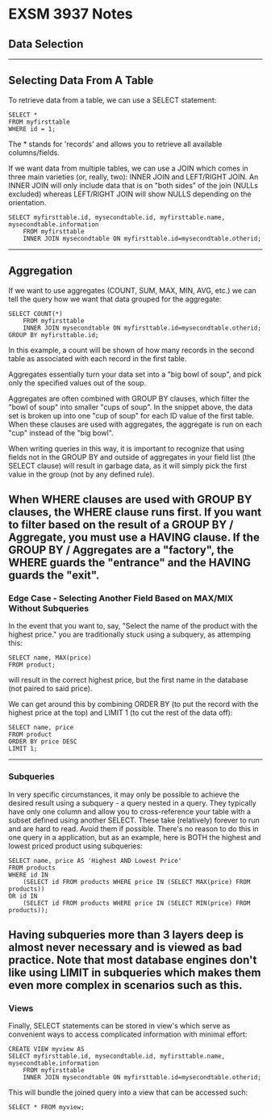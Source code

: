 # EXSM 3937 Notes
## Data Selection
---
## Selecting Data From A Table
To retrieve data from a table, we can use a SELECT statement:

    SELECT *
    FROM myfirsttable
    WHERE id = 1;

The * stands for 'records' and allows you to retrieve all available columns/fields.

If we want data from multiple tables, we can use a JOIN which comes in three main varieties (or, really, two): INNER JOIN and LEFT/RIGHT JOIN. An INNER JOIN will only include data that is on "both sides" of the join (NULLs excluded) whereas LEFT/RIGHT JOIN will show NULLS depending on the orientation.

    SELECT myfirsttable.id, mysecondtable.id, myfirsttable.name, mysecondtable.information
        FROM myfirsttable
        INNER JOIN mysecondtable ON myfirsttable.id=mysecondtable.otherid;
---
## Aggregation
If we want to use aggregates (COUNT, SUM, MAX, MIN, AVG, etc.) we can tell the query how we want that data grouped for the aggregate:

    SELECT COUNT(*)
        FROM myfirsttable
        INNER JOIN mysecondtable ON myfirsttable.id=mysecondtable.otherid;
    GROUP BY myfirsttable.id;

In this example, a count will be shown  of how many records in the second table as associated with each record in the first table.

Aggregates essentially turn your data set into a "big bowl of soup", and pick only the specified values out of the soup. 

Aggregates are often combined with GROUP BY clauses, which filter the "bowl of soup" into smaller "cups of soup". In the snippet above, the data set is broken up into one "cup of soup" for each ID value of the first table. When these clauses are used with aggregates, the aggregate is run on each "cup" instead of the "big bowl".

When writing queries in this way, it is important to recognize that using fields not in the GROUP BY and outside of aggregates in your field list (the SELECT clause) will result in garbage data, as it will simply pick the first value in the group (not by any defined rule). 

When WHERE clauses are used with GROUP BY clauses, the WHERE clause runs first. If you want to filter based on the result of a GROUP BY / Aggregate, you must use a HAVING clause. If the GROUP BY / Aggregates are a "factory", the WHERE guards the "entrance" and the HAVING guards the "exit". 
---
### Edge Case - Selecting Another Field Based on MAX/MIX Without Subqueries

In the event that you want to, say, "Select the name of the product with the highest price." you are traditionally stuck using a subquery, as attemping this:

    SELECT name, MAX(price)
    FROM product;

will result in the correct highest price, but the first name in the database (not paired to said price).

We can get around this by combining ORDER BY (to put the record with the highest price at the top) and LIMIT 1 (to cut the rest of the data off):

    SELECT name, price
    FROM product
    ORDER BY price DESC
    LIMIT 1;
---
### Subqueries

In very specific circumstances, it may only be possible to achieve the desired result using a subquery - a query nested in a query. They typically have only one column and allow you to cross-reference your table with a subset defined using another SELECT. These take (relatively) forever to run and are hard to read. Avoid them if possible. There's no reason to do this in one query in a application, but as an example, here is BOTH the highest and lowest priced product using subqueries:

    SELECT name, price AS 'Highest AND Lowest Price'
    FROM products
    WHERE id IN 
        (SELECT id FROM products WHERE price IN (SELECT MAX(price) FROM products))
    OR id IN 
        (SELECT id FROM products WHERE price IN (SELECT MIN(price) FROM products));
        
Having subqueries more than 3 layers deep is almost never necessary and is viewed as bad practice. Note that most database engines don't like using LIMIT in subqueries which makes them even more complex in scenarios such as this.
---
### Views

Finally, SELECT statements can be stored in view's which serve as convenient ways to access complicated information with minimal effort:

    CREATE VIEW myview AS
    SELECT myfirsttable.id, mysecondtable.id, myfirsttable.name, mysecondtable.information
        FROM myfirsttable
        INNER JOIN mysecondtable ON myfirsttable.id=mysecondtable.otherid;

This will bundle the joined query into a view that can be accessed such:

    SELECT * FROM myview;